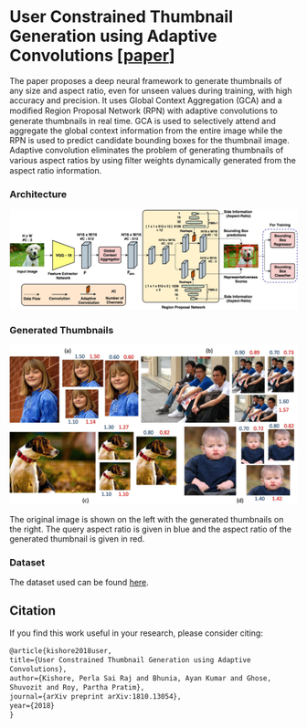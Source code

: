 # User Constrained Thumbnail Generation using Adaptive Convolutions [[paper](https://arxiv.org/abs/1810.13054)]
The paper proposes a deep neural framework to generate thumbnails of any size and aspect ratio, even for unseen values during training, with high accuracy and precision. It uses Global Context Aggregation (GCA) and a modiﬁed Region Proposal Network (RPN) with adaptive convolutions to generate thumbnails in real time. GCA is used to selectively attend and aggregate the global context information from the entire image while the RPN is used to predict candidate bounding boxes for the thumbnail image. Adaptive convolution eliminates the problem of generating thumbnails of various aspect ratios by using ﬁlter weights dynamically generated from the aspect ratio information.

### Architecture
![Architecture](figures/thumbnail_v6.jpg)

### Generated Thumbnails
![Generated Thumbnails](figures/Picture10.jpg)

The original image is shown on the left with the generated thumbnails on the right. The query aspect ratio is given in blue and the aspect ratio of the generated thumbnail is given in red.

### Dataset
The dataset used can be found [here](https://www.dropbox.com/s/760jyienh2gjcby/Thumbnail%20Data%20Set.zip?dl=0).

## Citation
If you find this work useful in your research, please consider citing:

    @article{kishore2018user,
    title={User Constrained Thumbnail Generation using Adaptive Convolutions},
    author={Kishore, Perla Sai Raj and Bhunia, Ayan Kumar and Ghose, Shuvozit and Roy, Partha Pratim},
    journal={arXiv preprint arXiv:1810.13054},
    year={2018}
    }
